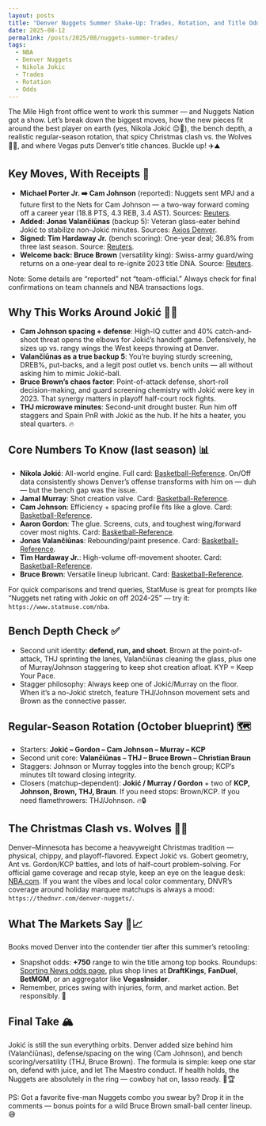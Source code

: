 ```yaml
---
layout: posts
title: "Denver Nuggets Summer Shake-Up: Trades, Rotation, and Title Odds 🤠🏀"
date: 2025-08-12
permalink: /posts/2025/08/nuggets-summer-trades/
tags:
  - NBA
  - Denver Nuggets
  - Nikola Jokic
  - Trades
  - Rotation
  - Odds
---
```


The Mile High front office went to work this summer — and Nuggets Nation got a show. Let’s break down the biggest moves, how the new pieces fit around the best player on earth (yes, Nikola Jokić 😌🐐), the bench depth, a realistic regular-season rotation, that spicy Christmas clash vs. the Wolves 🎄🐺, and where Vegas puts Denver’s title chances. Buckle up! ✈️⛰️

## Key Moves, With Receipts 📑

- **Michael Porter Jr. ➡️ Cam Johnson** (reported): Nuggets sent MPJ and a future first to the Nets for Cam Johnson — a two-way forward coming off a career year (18.8 PTS, 4.3 REB, 3.4 AST). Sources: [Reuters](https://www.reuters.com/sports/reports-nuggets-sending-michael-porter-jr-nets-cam-johnson-2025-07-01/).
- **Added: Jonas Valančiūnas** (backup 5): Veteran glass-eater behind Jokić to stabilize non-Jokić minutes. Sources: [Axios Denver](https://www.axios.com/local/denver/2025/07/17/denver-nuggets-summer-signings-roster-overhaul).
- **Signed: Tim Hardaway Jr.** (bench scoring): One-year deal; 36.8% from three last season. Source: [Reuters](https://www.reuters.com/sports/reports-tim-hardaway-jr-reaches-deal-with-nuggets-2025-07-01/).
- **Welcome back: Bruce Brown** (versatility king): Swiss-army guard/wing returns on a one-year deal to re-ignite 2023 title DNA. Source: [Reuters](https://www.reuters.com/sports/reports-nuggets-sending-michael-porter-jr-nets-cam-johnson-2025-07-01/).

Note: Some details are “reported” not “team-official.” Always check for final confirmations on team channels and NBA transactions logs.

## Why This Works Around Jokić 🧠🎯

- **Cam Johnson spacing + defense**: High-IQ cutter and 40% catch-and-shoot threat opens the elbows for Jokić’s handoff game. Defensively, he sizes up vs. rangy wings the West keeps throwing at Denver.
- **Valančiūnas as a true backup 5**: You’re buying sturdy screening, DREB%, put-backs, and a legit post outlet vs. bench units — all without asking him to mimic Jokić-ball.
- **Bruce Brown’s chaos factor**: Point-of-attack defense, short-roll decision-making, and guard screening chemistry with Jokić were key in 2023. That synergy matters in playoff half-court rock fights.
- **THJ microwave minutes**: Second-unit drought buster. Run him off staggers and Spain PnR with Jokić as the hub. If he hits a heater, you steal quarters. 🔥

## Core Numbers To Know (last season) 📊

- **Nikola Jokić**: All-world engine. Full card: [Basketball-Reference](https://www.basketball-reference.com/players/j/jokicni01.html). On/Off data consistently shows Denver’s offense transforms with him on — duh — but the bench gap was the issue.
- **Jamal Murray**: Shot creation valve. Card: [Basketball-Reference](https://www.basketball-reference.com/players/m/murraya01.html).
- **Cam Johnson**: Efficiency + spacing profile fits like a glove. Card: [Basketball-Reference](https://www.basketball-reference.com/players/j/johnsca02.html).
- **Aaron Gordon**: The glue. Screens, cuts, and toughest wing/forward cover most nights. Card: [Basketball-Reference](https://www.basketball-reference.com/players/g/gordoaa01.html).
- **Jonas Valančiūnas**: Rebounding/paint presence. Card: [Basketball-Reference](https://www.basketball-reference.com/players/v/valanjo01.html).
- **Tim Hardaway Jr.**: High-volume off-movement shooter. Card: [Basketball-Reference](https://www.basketball-reference.com/players/h/hardati02.html).
- **Bruce Brown**: Versatile lineup lubricant. Card: [Basketball-Reference](https://www.basketball-reference.com/players/b/brownbr01.html).

For quick comparisons and trend queries, StatMuse is great for prompts like “Nuggets net rating with Jokic on off 2024-25” — try it: `https://www.statmuse.com/nba`.

## Bench Depth Check ✅

- Second unit identity: **defend, run, and shoot**. Brown at the point-of-attack, THJ sprinting the lanes, Valančiūnas cleaning the glass, plus one of Murray/Johnson staggering to keep shot creation afloat. KYP = Keep Your Pace.
- Stagger philosophy: Always keep one of Jokić/Murray on the floor. When it’s a no-Jokić stretch, feature THJ/Johnson movement sets and Brown as the connective passer.

## Regular-Season Rotation (October blueprint) 🗺️

- Starters: **Jokić – Gordon – Cam Johnson – Murray – KCP**
- Second unit core: **Valančiūnas – THJ – Bruce Brown – Christian Braun**
- Staggers: Johnson or Murray toggles into the bench group; KCP’s minutes tilt toward closing integrity.
- Closers (matchup-dependent): **Jokić / Murray / Gordon** + two of **KCP, Johnson, Brown, THJ, Braun**. If you need stops: Brown/KCP. If you need flamethrowers: THJ/Johnson. 🔥🔒

## The Christmas Clash vs. Wolves 🎄🐺

Denver–Minnesota has become a heavyweight Christmas tradition — physical, chippy, and playoff-flavored. Expect Jokić vs. Gobert geometry, Ant vs. Gordon/KCP battles, and lots of half-court problem-solving. For official game coverage and recap style, keep an eye on the league desk: [NBA.com](https://www.nba.com/). If you want the vibes and local color commentary, DNVR’s coverage around holiday marquee matchups is always a mood: `https://thednvr.com/denver-nuggets/`.

## What The Markets Say 💸📈

Books moved Denver into the contender tier after this summer’s retooling:

- Snapshot odds: **+750** range to win the title among top books. Roundups: [Sporting News odds page](https://www.sportingnews.com/us/nba/news/nba-championship-odds-2025-betting-celtics-nuggets-finals/2dcc338cab9bc9fcf80df12a), plus shop lines at **DraftKings**, **FanDuel**, **BetMGM**, or an aggregator like **VegasInsider**.
- Remember, prices swing with injuries, form, and market action. Bet responsibly. 🙏

## Final Take 🏔️

Jokić is still the sun everything orbits. Denver added size behind him (Valančiūnas), defense/spacing on the wing (Cam Johnson), and bench scoring/versatility (THJ, Bruce Brown). The formula is simple: keep one star on, defend with juice, and let The Maestro conduct. If health holds, the Nuggets are absolutely in the ring — cowboy hat on, lasso ready. 🤠🏆

PS: Got a favorite five-man Nuggets combo you swear by? Drop it in the comments — bonus points for a wild Bruce Brown small-ball center lineup. 😅
